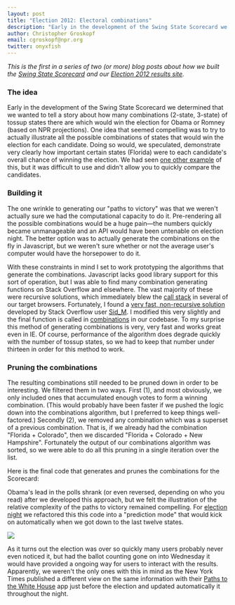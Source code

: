 ```yaml
---
layout: post
title: "Election 2012: Electoral combinations"
description: "Early in the development of the Swing State Scorecard we determined that we wanted to tell a story about how many combinations (2-state, 3-state) of tossup states there are which would win the election for Obama or Romney."
author: Christopher Groskopf
email: cgroskopf@npr.org
twitter: onyxfish
---
```

*This is the first in a series of two (or more) blog posts about how we built the [Swing State Scorecard](http://apps.npr.org/swing-state-scorecard/) and our [Election 2012 results site](http://election2012.npr.org/).*

### The idea

Early in the development of the Swing State Scorecard we determined that we wanted to tell a story about how many combinations (2-state, 3-state) of tossup states there are which would win the election for Obama or Romney (based on NPR projections). One idea that seemed compelling was to try to actually illustrate all the possible combinations of states that would win the election for each candidate. Doing so would, we speculated, demonstrate very clearly how important certain states (Florida) were to each candidate's overall chance of winning the election. We had seen [one other example](http://www.270towin.com/presidential_map/combinations.php?party=Republican&num_rem=79&st_remain=FL,PA,OH,NC,VA,CO,IA,NV,NH&me=&ne=) of this, but it was difficult to use and didn't allow you to quickly compare the candidates.

### Building it

The one wrinkle to generating our "paths to victory" was that we weren't actually sure we had the computational capacity to do it. Pre-rendering all the possible combinations would be a huge pain&mdash;the numbers quickly became unmanageable and an API would have been untenable on election night. The better option was to actually generate the combinations on the fly in Javascript, but we weren't sure whether or not the average user's computer would have the horsepower to do it.

With these constraints in mind I set to work prototyping the algorithms that generate the combinations. Javascript lacks good library support for this sort of operation, but I was able to find many combination generating functions on Stack Overflow and elsewhere. The vast majority of these were recursive solutions, which immediately blew the [call stack](http://www.nczonline.net/blog/2009/05/19/javascript-stack-overflow-error/) in several of our target browsers. Fortunately, I found a [very fast, non-recursive solution](http://stackoverflow.com/a/4061167) developed by Stack Overflow user [Sid_M](http://stackoverflow.com/users/449043/sid-m). I modified this very slightly and the final function is called in [combinations](https://github.com/nprapps/electris/blob/master/www/js/app.js#L424) in our codebase. To my surprise this method of generating combinations is very, very fast and works great even in IE. Of course, performance of the algorithm does degrade quickly with the number of tossup states, so we had to keep that number under thirteen in order for this method to work.

### Pruning the combinations

The resulting combinations still needed to be pruned down in order to be interesting. We filtered them in two ways. First (1), and most obviously, we only included ones that accumulated enough votes to form a winning combination. (This would probably have been faster if we pushed the logic down into the combinations algorithm, but I preferred to keep things well-factored.) Secondly (2), we removed any combination which was a superset of a previous combination. That is, if we already had the combination "Florida + Colorado", then we discarded "Florida + Colorado + New Hampshire". Fortunately the output of our combinations algorithm was sorted, so we were able to do all this pruning in a single iteration over the list.

Here is the final code that generates and prunes the combinations for the Scorecard:

<script src="https://gist.github.com/3948223.js"> </script>

Obama's lead in the polls shrank (or even reversed, depending on who you read) after we developed this approach, but we felt the illustration of the relative complexity of the paths to victory remained compelling. For [election night](http://election2012.npr.org) we refactored this this code into a "prediction mode" that would kick on automatically when we got down to the last twelve states.

<img src="/img/posts/election-night-prediction-mode.png" />

As it turns out the election was over so quickly many users probably never even noticed it, but had the ballot counting gone on into Wednesday it would have provided a ongoing way for users to interact with the results. Apparently, we weren't the only ones with this in mind as the New York Times published a different view on the same information with their [Paths to the White House](http://flowingdata.com/2012/11/05/all-possible-paths-to-the-white-house/) app just before the election and updated automatically it throughout the night.
